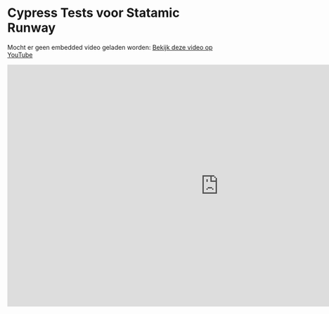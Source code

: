 # **Cypress Tests voor Statamic Runway**

Mocht er geen embedded video geladen worden: [Bekijk deze video op YouTube](https://www.youtube.com/watch?v=vNDE3BJfgWw)

<iframe width="960" height="551" src="https://www.youtube.com/embed/vNDE3BJfgWw" title="YouTube video player" frameborder="0" allow="accelerometer; autoplay; clipboard-write; encrypted-media; gyroscope; picture-in-picture; web-share" referrerpolicy="strict-origin-when-cross-origin" allowfullscreen></iframe>